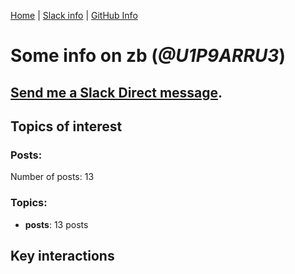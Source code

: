 [Home](https://kelu124.github.io/echommunity/) | [Slack info](https://kelu124.github.io/echommunity/) | [GitHub Info](https://kelu124.github.io/echommunity/github.html)

# Some info on __zb__ (_@U1P9ARRU3_)


## [Send me a Slack Direct message](https://echopen.slack.com/messages/@zb/).

## Topics of interest

### Posts: 

Number of posts: 13

### Topics:

* __posts__: 13 posts

## Key interactions 

